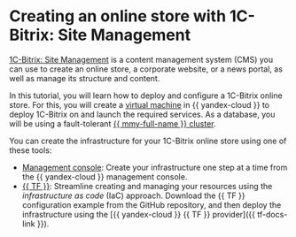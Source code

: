 # Creating an online store with 1C-Bitrix: Site Management


[1C-Bitrix: Site Management](https://ru.wikipedia.org/wiki/1С-Битрикс:_Управление_сайтом) is a content management system (CMS) you can use to create an online store, a corporate website, or a news portal, as well as manage its structure and content.

In this tutorial, you will learn how to deploy and configure a 1C-Bitrix online store. For this, you will create a [virtual machine](../../compute/concepts/vm.md) in {{ yandex-cloud }} to deploy 1C-Bitrix on and launch the required services. As a database, you will be using a fault-tolerant [{{ mmy-full-name }} cluster](../../managed-mysql/concepts/index.md).

You can create the infrastructure for your 1C-Bitrix online store using one of these tools:
* [Management console](../../tutorials/internet-store/bitrix-shop/console.md): Create your infrastructure one step at a time from the {{ yandex-cloud }} management console.
* [{{ TF }}](../../tutorials/internet-store/bitrix-shop/terraform.md): Streamline creating and managing your resources using the _infrastructure as code_ (IaC) approach. Download the {{ TF }} configuration example from the GitHub repository, and then deploy the infrastructure using the [{{ yandex-cloud }} {{ TF }} provider]({{ tf-docs-link }}).